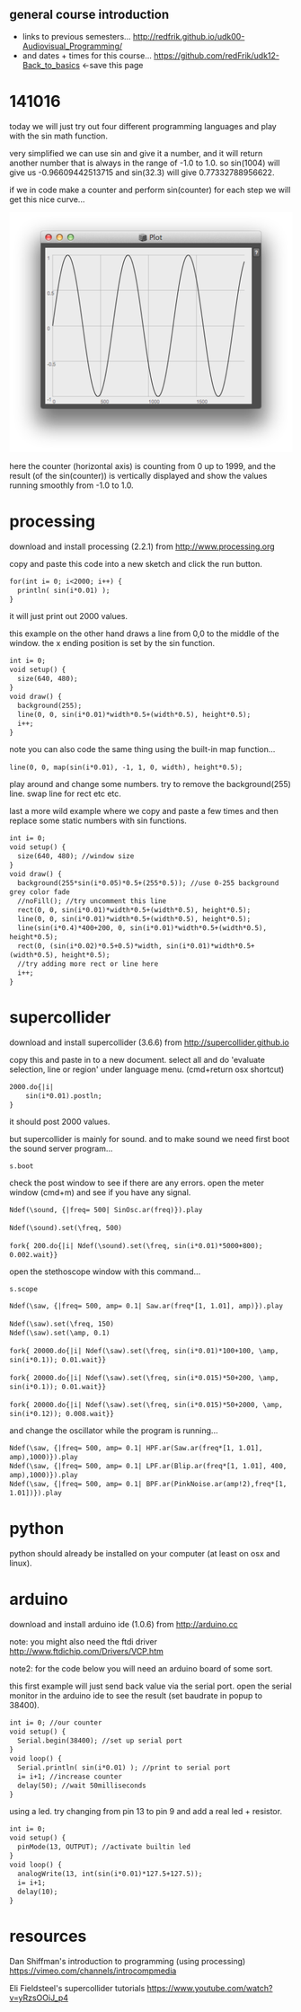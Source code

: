 general course introduction
--------------------

* links to previous semesters... <http://redfrik.github.io/udk00-Audiovisual_Programming/>
* and dates + times for this course... <https://github.com/redFrik/udk12-Back_to_basics> <-save this page

141016
======

today we will just try out four different programming languages and play with the sin math function.

very simplified we can use sin and give it a number, and it will return another number that is always in the range of -1.0 to 1.0.
so sin(1004) will give us -0.96609442513715 and sin(32.3) will give 0.77332788956622.

if we in code make a counter and perform sin(counter) for each step we will get this nice curve...

![sine](sine.png?raw=true "sine")

here the counter (horizontal axis) is counting from 0 up to 1999, and the result (of the sin(counter)) is vertically displayed and show the values running smoothly from -1.0 to 1.0.

processing
==========

download and install processing (2.2.1) from <http://www.processing.org>

copy and paste this code into a new sketch and click the run button.

```
for(int i= 0; i<2000; i++) {
  println( sin(i*0.01) );
}
```
it will just print out 2000 values.

this example on the other hand draws a line from 0,0 to the middle of the window. the x ending position is set by the sin function. 
```
int i= 0;
void setup() {
  size(640, 480);
}
void draw() {
  background(255);
  line(0, 0, sin(i*0.01)*width*0.5+(width*0.5), height*0.5);
  i++;
}
```

note you can also code the same thing using the built-in map function...

`line(0, 0, map(sin(i*0.01), -1, 1, 0, width), height*0.5);`

play around and change some numbers. try to remove the background(255) line. swap line for rect etc etc.

last a more wild example where we copy and paste a few times and then replace some static numbers with sin functions.

```
int i= 0;
void setup() {
  size(640, 480); //window size
}
void draw() {
  background(255*sin(i*0.05)*0.5+(255*0.5)); //use 0-255 background grey color fade
  //noFill(); //try uncomment this line
  rect(0, 0, sin(i*0.01)*width*0.5+(width*0.5), height*0.5);
  line(0, 0, sin(i*0.01)*width*0.5+(width*0.5), height*0.5);
  line(sin(i*0.4)*400+200, 0, sin(i*0.01)*width*0.5+(width*0.5), height*0.5);
  rect(0, (sin(i*0.02)*0.5+0.5)*width, sin(i*0.01)*width*0.5+(width*0.5), height*0.5);
  //try adding more rect or line here
  i++;
}
```

supercollider
=============

download and install supercollider (3.6.6) from <http://supercollider.github.io>

copy this and paste in to a new document. select all and do 'evaluate selection, line or region' under language menu. (cmd+return osx shortcut)

```
2000.do{|i|
	sin(i*0.01).postln;
}
```

it should post 2000 values.

but supercollider is mainly for sound. and to make sound we need first boot the sound server program...
```
s.boot
```
check the post window to see if there are any errors. open the meter window (cmd+m) and see if you have any signal.

```
Ndef(\sound, {|freq= 500| SinOsc.ar(freq)}).play

Ndef(\sound).set(\freq, 500)

fork{ 200.do{|i| Ndef(\sound).set(\freq, sin(i*0.01)*5000+800); 0.002.wait}}
```

open the stethoscope window with this command...
```
s.scope
```

```
Ndef(\saw, {|freq= 500, amp= 0.1| Saw.ar(freq*[1, 1.01], amp)}).play

Ndef(\saw).set(\freq, 150)
Ndef(\saw).set(\amp, 0.1)

fork{ 20000.do{|i| Ndef(\saw).set(\freq, sin(i*0.01)*100+100, \amp, sin(i*0.1)); 0.01.wait}}

fork{ 20000.do{|i| Ndef(\saw).set(\freq, sin(i*0.015)*50+200, \amp, sin(i*0.1)); 0.01.wait}}

fork{ 20000.do{|i| Ndef(\saw).set(\freq, sin(i*0.015)*50+2000, \amp, sin(i*0.12)); 0.008.wait}}
```

and change the oscillator while the program is running...
```
Ndef(\saw, {|freq= 500, amp= 0.1| HPF.ar(Saw.ar(freq*[1, 1.01], amp),1000)}).play
Ndef(\saw, {|freq= 500, amp= 0.1| LPF.ar(Blip.ar(freq*[1, 1.01], 400, amp),1000)}).play
Ndef(\saw, {|freq= 500, amp= 0.1| BPF.ar(PinkNoise.ar(amp!2),freq*[1, 1.01])}).play
```


python
======

python should already be installed on your computer (at least on osx and linux).

arduino
=======

download and install arduino ide (1.0.6) from <http://arduino.cc>

note: you might also need the ftdi driver <http://www.ftdichip.com/Drivers/VCP.htm>

note2: for the code below you will need an arduino board of some sort.

this first example will just send back value via the serial port. open the serial monitor in the arduino ide to see the result (set baudrate in popup to 38400).

```
int i= 0; //our counter
void setup() {
  Serial.begin(38400); //set up serial port
}
void loop() {
  Serial.println( sin(i*0.01) ); //print to serial port
  i= i+1; //increase counter
  delay(50); //wait 50milliseconds
}
```

using a led. try changing from pin 13 to pin 9 and add a real led + resistor.

```
int i= 0;
void setup() {
  pinMode(13, OUTPUT); //activate builtin led
}
void loop() {
  analogWrite(13, int(sin(i*0.01)*127.5+127.5));
  i= i+1;
  delay(10);
}
```



resources
=========

Dan Shiffman's introduction to programming (using processing) <https://vimeo.com/channels/introcompmedia>

Eli Fieldsteel's supercollider tutorials <https://www.youtube.com/watch?v=yRzsOOiJ_p4>
